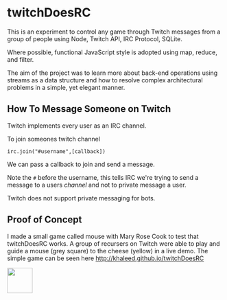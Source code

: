 # twitchDoesRC

This is an experiment to control any game through Twitch messages from a group of people using Node, Twitch API, IRC Protocol, SQLite. 

Where possible, functional JavaScript style is adopted using map, reduce, and filter. 

The aim of the project was to learn more about back-end operations using streams as a data structure and how to resolve complex architectural problems in a simple, yet elegant manner. 

## How To Message Someone on Twitch

Twitch implements every user as an IRC channel.

To join someones twitch channel

`irc.join("#username",[callback])`

We can pass a callback to join and send a message. 

Note the `#` before the username, this tells IRC we're trying to send a message to a users *channel* and not to private message a user.

Twitch does not support private messaging for bots. 

## Proof of Concept

I made a small game called mouse with Mary Rose Cook to test that twitchDoesRC works. A group of recursers on Twitch were able to play and guide a mouse (grey square) to the cheese (yellow) in a live demo. The simple game can be seen here http://khaleed.github.io/twitchDoesRC

<a href='http://www.recurse.com' title='Made with love at the Recurse Center'><img src='https://cloud.githubusercontent.com/assets/2883345/11322972/9e553260-910b-11e5-8de9-a5bf00c352ef.png' height='59px'/></a>
